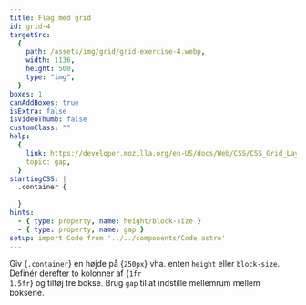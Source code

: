 ```yaml
---
title: Flag med grid
id: grid-4
targetSrc:
  {
    path: /assets/img/grid/grid-exercise-4.webp,
    width: 1136,
    height: 500,
    type: "img",
  }
boxes: 1
canAddBoxes: true
isExtra: false
isVideoThumb: false
customClass: ""
help:
  {
    link: https://developer.mozilla.org/en-US/docs/Web/CSS/CSS_Grid_Layout/Basic_Concepts_of_Grid_Layout#gutters,
    topic: gap,
  }
startingCSS: |
  .container {
    
  }
hints:
  - { type: property, name: height/block-size }
  - { type: property, name: gap }
setup: import Code from '../../components/Code.astro'
---
```


Giv {<Code type="selector">.container</Code>} en højde på {<Code>250px</Code>} vha. enten `height` eller `block-size`. Definér derefter to kolonner af {<Code>1fr 1.5fr</Code>} og tilføj tre bokse. Brug `gap` til at indstille mellemrum mellem boksene.
